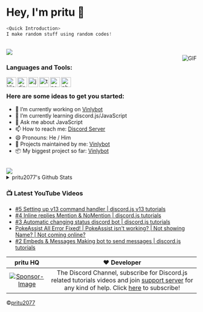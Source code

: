 <h1 style="align: center;"> Hey, I'm pritu 👋</h1>

```js
<Quick Introduction>
I make random stuff using random codes!
```
<br>
<img src="https://komarev.com/ghpvc/?username=pritulxD&color=blueviolet">
<br />
  <img align="right" alt="GIF" src="https://i.pinimg.com/originals/e4/26/70/e426702edf874b181aced1e2fa5c6cde.gif" />
  
### Languages and Tools: 

<img align="left" alt="Visual Studio Code" width="26px" src="https://i.imgur.com/LwSdAlE.png" />
<img align="left" alt="discord.js" width="26px" src="https://i.imgur.com/SI1DZf3.png" />
<img align="left" alt="js" width="26px" src="https://i.imgur.com/3u1wzwE.png" />
<img align="left" alt="ts" width="26px" src="https://i.imgur.com/vSgFULR.png" />
<img align="left" alt="node.js" width="26px" src="https://i.imgur.com/tYLFZBh.png" /> 
<img align="left" alt="photoshop" width="26px" src="https://i.imgur.com/OC1RcS5.jpg" /> <br />


### Here are some ideas to get you started:

- 🔭 I’m currently working on [Vinlybot](https://github.com/pritu2077/Vinlybot)
- 🌱 I’m currently learning discord.js/JavaScript
- 💬 Ask me about JavaScript
- 📫 How to reach me: [Discord Server](https://discord.gg/DXyczwxQYf)
- 😄 Pronouns: He / Him
- 💎 Projects maintained by me: [Vinlybot](https://github.com/pritu2077/Vinlybot)
- 📦 My biggest project so far: [Vinlybot](https://github.com/pritu2077/Vinlybot)

<br>
<img src="https://discord.c99.nl/widget/theme-2/741549223127941170.png">


<details>
  <img align="center" src="https://github-readme-stats.vercel.app/api?username=pritu2077&show_icons=true&include_all_commits=true&theme=material-palenight" alt="Anurag's github stats" />
</a>
  <img align="center" src="https://github-readme-stats.anuraghazra1.vercel.app/api/top-langs/?username=pritu2077&layout=compact&theme=material-palenight" />
</a>

<a href="https://github.com/pritu2077/Vinlybot">

  <img align="center" src="https://github-readme-stats.vercel.app/api/pin/?username=pritu2077&repo=Vinlybot&theme=material-palenight" />
</a>    
<a href="https://github.com/pritu2077/pritu.github.io">

  <img align="center" src="https://github-readme-stats.vercel.app/api/pin/?username=pritu2077&repo=pritu2077.github.io&theme=material-palenight" />
</a>
<summary>pritu2077's Github Stats</summary>
</details>

### 📺 Latest YouTube Videos
<!-- YOUTUBE:START -->
- [#5 Setting up v13 command handler | discord.js v13 tutorials](https://www.youtube.com/watch?v=Ek_tUityo4U)
- [#4 Inline replies Mention & NoMention | discord.js tutorials](https://www.youtube.com/watch?v=9TmQ5mUzAWg)
- [#3 Automatic changing status discord bot | discord.js tutorials](https://www.youtube.com/watch?v=fE91hZ-7Ghk)
- [PokeAssist All Error Fixed! | PokeAssist isn't working? | Not showing Name? | Not coming online?](https://www.youtube.com/watch?v=NRo3vMWrpz4)
- [#2 Embeds & Messages Making bot to send messages | discord.js tutorials](https://www.youtube.com/watch?v=YquF45xY4Yc)
<!-- YOUTUBE:END -->


pritu HQ | ❤️ Developer |
:---: | :---:
[![Sponsor-Image](https://cdn.discordapp.com/icons/856501506093875220/a_74268581d5b67fe744052e0c4d5674e2.png?size=1024)](https://www.youtube.com/pritu) | The Discord Channel, subscribe for Discord.js related tutorials videos and join [support server](https://discord.io/prituhhq) for any kind of help. Click [here](https://www.youtube.com/pritu) to subscribe!


©️[pritu2077](https://github.com/pritu2077)
